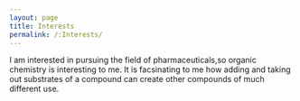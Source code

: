 ```yaml
---
layout: page
title: Interests
permalink: /:Interests/
---
```

I am interested in pursuing the field of pharmaceuticals,so organic chemistry is interesting to me. It is facsinating to me how adding and taking out substrates of a compound can create other compounds of much different use. 
